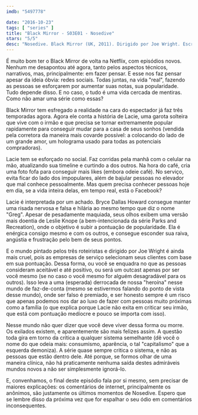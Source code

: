 ```yaml
---
imdb: "5497778"

date: "2016-10-23"
tags: [ "series" ]
title: "Black Mirror - S03E01 - Nosedive"
stars: "5/5"
desc: "Nosedive. Black Mirror (UK, 2011). Dirigido por Joe Wright. Escrito por Rashida Jones, Michael Schur, Charlie Brooker. Com Bryce Dallas Howard, Alice Eve, Cherry Jones."
---
```

É muito bom ter o Black Mirror de volta na Netflix, com episódios novos. Nenhum me desapontou até agora, tanto pelos aspectos técnicos, narrativos, mas, principalmente: em fazer pensar. E esse nos faz pensar apesar da ideia óbvia: redes sociais. Todas juntas, na vida "real", fazendo as pessoas se esforçarem por aumentar suas notas, sua popularidade. Tudo depende disso. E no caso, o tudo é uma vida cercada de mentiras. Como não amar uma série como essas?

Black Mirror tem esfregado a realidade na cara do espectador já faz três temporadas agora. Agora ele conta a história de Lacie, uma garota solteira que vive com o irmão e que precisa se tornar extremamente popular rapidamente para conseguir mudar para a casa de seus sonhos (vendida pela corretora da maneira mais covarde possível: a colocando do lado de um grande amor, um holograma usado para todas as potenciais compradoras).

Lacie tem se esforçado no social. Faz corridas pela manhã com o celular na mão, atualizando sua timeline e curtindo a dos outros. Na hora do café, cria uma foto fofa para conseguir mais likes (embora odeie café). No serviço, evita ficar do lado dos impopulares, além de bajular pessoas no elevador que mal conhece pessoalmente. Mas quem precisa conhecer pessoas hoje em dia, se a vida inteira delas, em tempo real, está o Facebook?

Lacie é interpretada por um achado. Bryce Dallas Howard consegue manter uma risada nervosa e falsa e hilária ao mesmo tempo que diz o nome "Greg". Apesar de pesadamente maquiada, seus olhos exibem uma versão mais doentia de Leslie Knope (a bem-intencionada da série Parks and Recreation), onde o objetivo é subir a pontuação de popularidade. Ela é enérgica consigo mesmo e com os outros, e consegue esconder sua raiva, angústia e frustração pelo bem de seus pontos.

E o mundo pintado pelos três roteiristas e dirigido por Joe Wright é ainda mais cruel, pois as empresas de serviço selecionam seus clientes com base em sua pontuação. Dessa forma, ou você se enquadra no que as pessoas consideram aceitável e até positivo, ou será um outcast apenas por ser você mesmo (se no caso o você mesmo for alguém desagradável para os outros). Isso leva a uma (esperada) derrocada de nossa "heroína" nesse mundo de faz-de-conta (mesmo se estivermos falando do ponto de vista desse mundo), onde ser falso é premiado, e ser honesto sempre é um risco que apenas podemos nos dar ao luxo de fazer com pessoas muito próximas como a família (o que explica porque Lacie não exita em criticar seu irmão, que está com pontuação medíocre e pouco se importa com isso).

Nesse mundo não quer dizer que você deve viver dessa forma ou morre. Os exilados existem, e aparentemente são mais felizes assim. A questão toda gira em torno da crítica a qualquer sistema semelhante (dê você o nome do que odeia mais: consumismo, aparência, o tal "capitalismo" que a esquerda demoniza). A série quase sempre critica o sistema, e não as pessoas que estão dentro dele. Até porque, se formos olhar de uma maneira clínica, não há praticamente nenhuma saída destes admiráveis mundos novos a não ser simplesmente ignorá-lo.

E, convenhamos, o final deste episódio fala por si mesmo, sem precisar de maiores explicações: os comentários de internet, principalmente os anônimos, são justamente os últimos momentos de Nosedive. Espero que se lembre disso da próxima vez que for espalhar o seu ódio em comentários inconsequentes.
